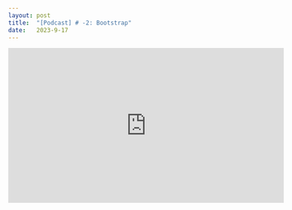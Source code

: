 ```yaml
---
layout: post
title:  "[Podcast] # -2: Bootstrap"
date:   2023-9-17
---
```


<center>
<iframe width="560" height="315" src="https://www.youtube.com/embed/JhD1FgFPr8Y?si=cybmPadwxnqFIlKO" title="YouTube video player" frameborder="0" allow="accelerometer; autoplay; clipboard-write; encrypted-media; gyroscope; picture-in-picture; web-share" allowfullscreen></iframe>
</center>